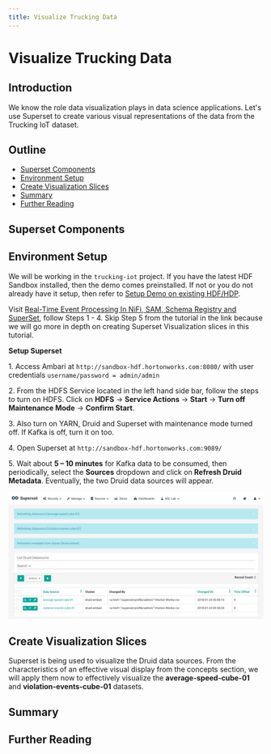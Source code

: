 ```yaml
---
title: Visualize Trucking Data
---
```


# Visualize Trucking Data

## Introduction

We know the role data visualization plays in data science applications. Let's use Superset to create various visual representations of the data from the Trucking IoT dataset.

## Outline

- [Superset Components](#superset-components)
- [Environment Setup](#environment-setup)
- [Create Visualization Slices](#create-visualization-slices)
- [Summary](#summary)
- [Further Reading](#further-reading)

## Superset Components

## Environment Setup

We will be working in the `trucking-iot` project. If you have the latest HDF Sandbox installed, then the demo comes preinstalled. If not or you do not already have it setup, then refer to [Setup Demo on existing HDF/HDP](https://github.com/orendain/trucking-iot/tree/hadoop-summit-2017#setup-on-existing-hdf-hdp).

Visit [Real-Time Event Processing In NiFi, SAM, Schema Registry and SuperSet](https://hortonworks.com/tutorial/real-time-event-processing-in-nifi-sam-schema-registry-and-superset/#step-5-visualize-trucking-data-via-superset), follow Steps 1 - 4. Skip Step 5 from the tutorial in the link because we will go more in depth on creating Superset Visualization slices in this tutorial.

**Setup Superset**

1\. Access Ambari at `http://sandbox-hdf.hortonworks.com:8080/` with user credentials `username/password = admin/admin`

2\. From the HDFS Service located in the left hand side bar, follow the steps to turn on HDFS. Click on **HDFS** -> **Service Actions** -> **Start** -> **Turn off Maintenance Mode** -> **Confirm Start**.

3\. Also turn on YARN, Druid and Superset with maintenance mode turned off. If Kafka is off, turn it on too.

4\. Open Superset at `http://sandbox-hdf.hortonworks.com:9089/`

5\. Wait about **5 – 10 minutes** for Kafka data to be consumed, then periodically, select the **Sources** dropdown and click on **Refresh Druid Metadata**. Eventually, the two Druid data sources will appear.

![druid_metadata](assets/druid_metadata.jpg)

## Create Visualization Slices

Superset is being used to visualize the Druid data sources. From the characteristics of an effective visual display from the concepts section, we will apply them now to effectively visualize the **average-speed-cube-01** and **violation-events-cube-01** datasets.



## Summary

## Further Reading

